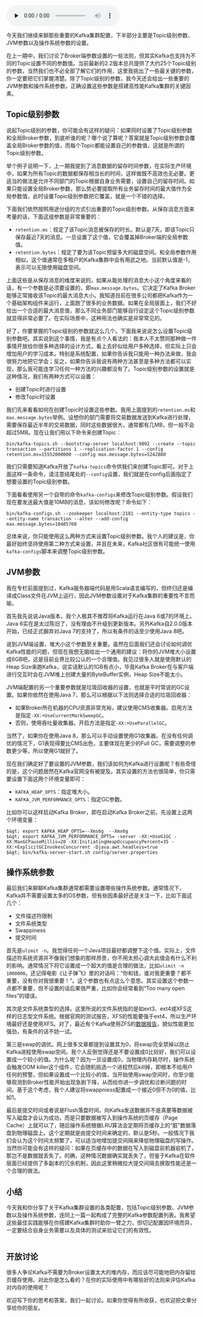 <audio id="audio" title="08 | 最最最重要的集群参数配置（下）" controls="" preload="none"><source id="mp3" src="https://static001.geekbang.org/resource/audio/3d/14/3d87d1ae291fe6be125304baaa3be014.mp3"></audio>

今天我们继续来聊那些重要的Kafka集群配置，下半部分主要是Topic级别参数、JVM参数以及操作系统参数的设置。

在上一期中，我们讨论了Broker端参数设置的一些法则，但其实Kafka也支持为不同的Topic设置不同的参数值。当前最新的2.2版本总共提供了大约25个Topic级别的参数，当然我们也不必全部了解它们的作用，这里我挑出了一些最关键的参数，你一定要把它们掌握清楚。除了Topic级别的参数，我今天还会给出一些重要的JVM参数和操作系统参数，正确设置这些参数是搭建高性能Kafka集群的关键因素。

## Topic级别参数

说起Topic级别的参数，你可能会有这样的疑问：如果同时设置了Topic级别参数和全局Broker参数，到底听谁的呢？哪个说了算呢？答案就是Topic级别参数会覆盖全局Broker参数的值，而每个Topic都能设置自己的参数值，这就是所谓的Topic级别参数。

举个例子说明一下，上一期我提到了消息数据的留存时间参数，在实际生产环境中，如果为所有Topic的数据都保存相当长的时间，这样做既不高效也无必要。更适当的做法是允许不同部门的Topic根据自身业务需要，设置自己的留存时间。如果只能设置全局Broker参数，那么势必要提取所有业务留存时间的最大值作为全局参数值，此时设置Topic级别参数把它覆盖，就是一个不错的选择。

下面我们依然按照用途分组的方式引出重要的Topic级别参数。从保存消息方面来考量的话，下面这组参数是非常重要的：

- `retention.ms`：规定了该Topic消息被保存的时长。默认是7天，即该Topic只保存最近7天的消息。一旦设置了这个值，它会覆盖掉Broker端的全局参数值。
- `retention.bytes`：规定了要为该Topic预留多大的磁盘空间。和全局参数作用相似，这个值通常在多租户的Kafka集群中会有用武之地。当前默认值是-1，表示可以无限使用磁盘空间。

上面这些是从保存消息的维度来说的。如果从能处理的消息大小这个角度来看的话，有一个参数是必须要设置的，即`max.message.bytes`。它决定了Kafka Broker能够正常接收该Topic的最大消息大小。我知道目前在很多公司都把Kafka作为一个基础架构组件来运行，上面跑了很多的业务数据。如果在全局层面上，我们不好给出一个合适的最大消息值，那么不同业务部门能够自行设定这个Topic级别参数就显得非常必要了。在实际场景中，这种用法也确实是非常常见的。

好了，你要掌握的Topic级别的参数就这么几个。下面我来说说怎么设置Topic级别参数吧。其实说到这个事情，我是有点个人看法的：我本人不太赞同那种做一件事情开放给你很多种选择的设计方式，看上去好似给用户多种选择，但实际上只会增加用户的学习成本。特别是系统配置，如果你告诉我只能用一种办法来做，我会很努力地把它学会；反之，如果你告诉我说有两种方法甚至是多种方法都可以实现，那么我可能连学习任何一种方法的兴趣都没有了。Topic级别参数的设置就是这种情况，我们有两种方式可以设置：

- 创建Topic时进行设置
- 修改Topic时设置

我们先来看看如何在创建Topic时设置这些参数。我用上面提到的`retention.ms`和`max.message.bytes`举例。设想你的部门需要将交易数据发送到Kafka进行处理，需要保存最近半年的交易数据，同时这些数据很大，通常都有几MB，但一般不会超过5MB。现在让我们用以下命令来创建Topic：

```
bin/kafka-topics.sh --bootstrap-server localhost:9092 --create --topic transaction --partitions 1 --replication-factor 1 --config retention.ms=15552000000 --config max.message.bytes=5242880

```

我们只需要知道Kafka开放了`kafka-topics`命令供我们来创建Topic即可。对于上面这样一条命令，请注意结尾处的`--config`设置，我们就是在config后面指定了想要设置的Topic级别参数。

下面看看使用另一个自带的命令`kafka-configs`来修改Topic级别参数。假设我们现在要发送最大值是10MB的消息，该如何修改呢？命令如下：

```
bin/kafka-configs.sh --zookeeper localhost:2181 --entity-type topics --entity-name transaction --alter --add-config max.message.bytes=10485760

```

总体来说，你只能使用这么两种方式来设置Topic级别参数。我个人的建议是，你最好始终坚持使用第二种方式来设置，并且在未来，Kafka社区很有可能统一使用`kafka-configs`脚本来调整Topic级别参数。

## JVM参数

我在专栏前面提到过，Kafka服务器端代码是用Scala语言编写的，但终归还是编译成Class文件在JVM上运行，因此JVM参数设置对于Kafka集群的重要性不言而喻。

首先我先说说Java版本，我个人极其不推荐将Kafka运行在Java 6或7的环境上。Java 6实在是太过陈旧了，没有理由不升级到更新版本。另外Kafka自2.0.0版本开始，已经正式摒弃对Java 7的支持了，所以有条件的话至少使用Java 8吧。

说到JVM端设置，堆大小这个参数至关重要。虽然在后面我们还会讨论如何调优Kafka性能的问题，但现在我想无脑给出一个通用的建议：将你的JVM堆大小设置成6GB吧，这是目前业界比较公认的一个合理值。我见过很多人就是使用默认的Heap Size来跑Kafka，说实话默认的1GB有点小，毕竟Kafka Broker在与客户端进行交互时会在JVM堆上创建大量的ByteBuffer实例，Heap Size不能太小。

JVM端配置的另一个重要参数就是垃圾回收器的设置，也就是平时常说的GC设置。如果你依然在使用Java 7，那么可以根据以下法则选择合适的垃圾回收器：

- 如果Broker所在机器的CPU资源非常充裕，建议使用CMS收集器。启用方法是指定`-XX:+UseCurrentMarkSweepGC`。
- 否则，使用吞吐量收集器。开启方法是指定`-XX:+UseParallelGC`。

当然了，如果你在使用Java 8，那么可以手动设置使用G1收集器。在没有任何调优的情况下，G1表现得要比CMS出色，主要体现在更少的Full GC，需要调整的参数更少等，所以使用G1就好了。

现在我们确定好了要设置的JVM参数，我们该如何为Kafka进行设置呢？有些奇怪的是，这个问题居然在Kafka官网没有被提及。其实设置的方法也很简单，你只需要设置下面这两个环境变量即可：

- `KAFKA_HEAP_OPTS`：指定堆大小。
- `KAFKA_JVM_PERFORMANCE_OPTS`：指定GC参数。

比如你可以这样启动Kafka Broker，即在启动Kafka Broker之前，先设置上这两个环境变量：

```
$&gt; export KAFKA_HEAP_OPTS=--Xms6g  --Xmx6g
$&gt; export KAFKA_JVM_PERFORMANCE_OPTS= -server -XX:+UseG1GC -XX:MaxGCPauseMillis=20 -XX:InitiatingHeapOccupancyPercent=35 -XX:+ExplicitGCInvokesConcurrent -Djava.awt.headless=true
$&gt; bin/kafka-server-start.sh config/server.properties

```

## 操作系统参数

最后我们来聊聊Kafka集群通常都需要设置哪些操作系统参数。通常情况下，Kafka并不需要设置太多的OS参数，但有些因素最好还是关注一下，比如下面这几个：

- 文件描述符限制
- 文件系统类型
- Swappiness
- 提交时间

首先是`ulimit -n`。我觉得任何一个Java项目最好都调整下这个值。实际上，文件描述符系统资源并不像我们想象的那样昂贵，你不用太担心调大此值会有什么不利的影响。通常情况下将它设置成一个超大的值是合理的做法，比如`ulimit -n 1000000`。还记得电影《让子弹飞》里的对话吗：“你和钱，谁对我更重要？都不重要，没有你对我很重要！”。这个参数也有点这么个意思。其实设置这个参数一点都不重要，但不设置的话后果很严重，比如你会经常看到“Too many open files”的错误。

其次是文件系统类型的选择。这里所说的文件系统指的是如ext3、ext4或XFS这样的日志型文件系统。根据官网的测试报告，XFS的性能要强于ext4，所以生产环境最好还是使用XFS。对了，最近有个Kafka使用ZFS的[数据报告](https://www.confluent.io/kafka-summit-sf18/kafka-on-zfs)，貌似性能更加强劲，有条件的话不妨一试。

第三是swap的调优。网上很多文章都提到设置其为0，将swap完全禁掉以防止Kafka进程使用swap空间。我个人反倒觉得还是不要设置成0比较好，我们可以设置成一个较小的值。为什么呢？因为一旦设置成0，当物理内存耗尽时，操作系统会触发OOM killer这个组件，它会随机挑选一个进程然后kill掉，即根本不给用户任何的预警。但如果设置成一个比较小的值，当开始使用swap空间时，你至少能够观测到Broker性能开始出现急剧下降，从而给你进一步调优和诊断问题的时间。基于这个考虑，我个人建议将swappniess配置成一个接近0但不为0的值，比如1。

最后是提交时间或者说是Flush落盘时间。向Kafka发送数据并不是真要等数据被写入磁盘才会认为成功，而是只要数据被写入到操作系统的页缓存（Page Cache）上就可以了，随后操作系统根据LRU算法会定期将页缓存上的“脏”数据落盘到物理磁盘上。这个定期就是由提交时间来确定的，默认是5秒。一般情况下我们会认为这个时间太频繁了，可以适当地增加提交间隔来降低物理磁盘的写操作。当然你可能会有这样的疑问：如果在页缓存中的数据在写入到磁盘前机器宕机了，那岂不是数据就丢失了。的确，这种情况数据确实就丢失了，但鉴于Kafka在软件层面已经提供了多副本的冗余机制，因此这里稍微拉大提交间隔去换取性能还是一个合理的做法。

## 小结

今天我和你分享了关于Kafka集群设置的各类配置，包括Topic级别参数、JVM参数以及操作系统参数，连同上一篇一起构成了完整的Kafka参数配置列表。我希望这些最佳实践能够在你搭建Kafka集群时助你一臂之力，但切记配置因环境而异，一定要结合自身业务需要以及具体的测试来验证它们的有效性。

<img src="https://static001.geekbang.org/resource/image/da/87/da521c645594bcf0e4670a3d20937b87.jpg" alt="">

## 开放讨论

很多人争论Kafka不需要为Broker设置太大的堆内存，而应该尽可能地把内存留给页缓存使用。对此你是怎么看的？在你的实际使用中有哪些好的法则来评估Kafka对内存的使用呢？

欢迎写下你的思考和答案，我们一起讨论。如果你觉得有所收获，也欢迎把文章分享给你的朋友。
